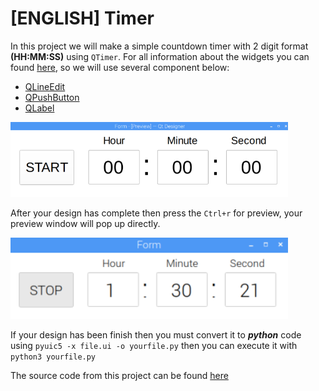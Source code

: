 # [ENGLISH] Timer
In this project we will make a simple countdown timer with 2 digit format **(HH:MM:SS)** using ```QTimer```. For all information about the widgets you can found [here](http://pyqt.sourceforge.net/Docs/PyQt4/qtgui.html), so we will use several component below:

* [QLineEdit](http://pyqt.sourceforge.net/Docs/PyQt4/qlineedit.html) 
* [QPushButton](http://pyqt.sourceforge.net/Docs/PyQt4/qpushbutton.html)
* [QLabel](http://pyqt.sourceforge.net/Docs/PyQt4/qlabel.html)

<img src="/images/Timer1.PNG" height="120">

After your design has complete then press the ```Ctrl+r``` for preview, your preview window will pop up directly.

<img src="/images/Timer2.PNG" height="130">

If your design has been finish then you must convert it to ***python*** code using ```pyuic5 -x file.ui -o yourfile.py``` then you can execute it with ```python3 yourfile.py```

The source code from this project can be found [here](/src)

